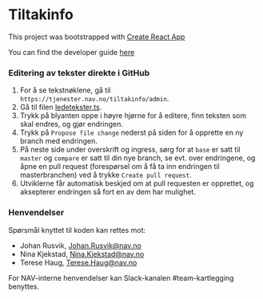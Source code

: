 # Tiltakinfo

This project was bootstrapped with [Create React App](https://github.com/facebookincubator/create-react-app)

You can find the developer guide [here](https://github.com/facebookincubator/create-react-app/blob/master/packages/react-scripts/template/README.md)

### Editering av tekster direkte i GitHub
1. For å se tekstnøklene, gå til `https://tjenester.nav.no/tiltakinfo/admin`.
2. Gå til filen [ledetekster.ts](https://github.com/navikt/tiltakinfo/blob/master/src/ledetekster/ledetekster.ts).
3. Trykk på blyanten oppe i høyre hjørne for å editere, finn teksten som skal endres, og gjør endringen.
4. Trykk på `Propose file change` nederst på siden for å opprette en ny branch med endringen.
5. På neste side under overskrift og ingress, sørg for at `base` er satt til `master` og `compare` er satt til din nye branch, se evt. over endringene, og åpne en pull request (forespørsel om å få ta inn endringen til masterbranchen) ved å trykke `Create pull request`.
6. Utviklerne får automatisk beskjed om at pull requesten er opprettet, og aksepterer endringen så fort en av dem har mulighet.


### Henvendelser

Spørsmål knyttet til koden kan rettes mot: 

* Johan Rusvik, Johan.Rusvik@nav.no
* Nina Kjekstad, Nina.Kjekstad@nav.no
* Terese Haug, Terese.Haug@nav.no 

For NAV-interne henvendelser kan Slack-kanalen #team-kartlegging benyttes.